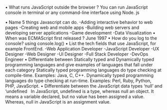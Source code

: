 • What runs JavaScript outside the browser ?
You can run JavaScript console in terminal or any command-line interface using Node. js

• Name 5 things Javascript can do.
-Adding interactive behavior to web pages
-Creating web and mobile apps
-Building web servers and developing server applications
-Game development
-Data Visualization
• When was ECMAScript first released ?
June 1997
• How do you log to the console?
using console.log()
• List the tech fields that use JavaScript, for example FrontEnd.
-Web Application Developer
-JavaScript Developer
-UX Designer
-Web Designer
-UI Designer
-Full Stack Developer
-DevOps Engineer
• Differentiate between Statically typed and Dynamically typed programming languages and give examples of languages that fall under each category
Statically typed programming languages do type checking at compile-time. Examples: Java, C, C++. 
Dynamically typed programming languages do type checking at run-time. Examples: Perl, Ruby, Python, PHP, JavaScript.
• Differentiate between the JavaScript data types ‘null’ and ‘undefined &nbsp;
In JavaScript, undefined is a type, whereas null an object. It means a variable declared, but no value has been assigned a value. Whereas, null in JavaScript is an assignment value.

